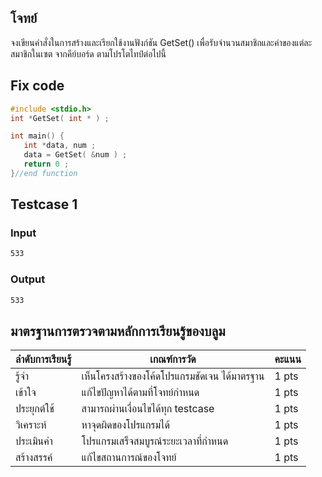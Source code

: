 ## โจทย์
จงเขียนคำสั่งในการสร้างและเรียกใช้งานฟังก์ชัน GetSet() เพื่อรับจำนวนสมาชิกและค่าของแต่ละสมาชิกในเซต จากคีย์บอร์ด ตามโปรโตไทป์ต่อไปนี้ 

## Fix code
```c++
#include <stdio.h>
int *GetSet( int * ) ;

int main() {
   int *data, num ;
   data = GetSet( &num ) ;
   return 0 ;
}//end function
```

## Testcase 1
### Input
```bash
533
```
### Output
```bash
533
```

## มาตรฐานการตรวจตามหลักการเรียนรู้ของบลูม
| ลำดับการเรียนรู้ | เกณฑ์การวัด | คะแนน |
| -------- | -------- | -------- |
| รู้จำ | เห็นโครงสร้างของโค้ดโปรแกรมชัดเจน ได้มาตรฐาน | 1 pts |
| เข้าใจ | แก้ไขปัญหาได้ตามที่โจทย์กำหนด | 1 pts |
| ประยุกต์ใช้ | สามารถผ่านเงื่อนไขได้ทุก testcase | 1 pts |
| วิเคราะห์ | หาจุดผิดของโปรแกรมได้ | 1 pts |
| ประเมินค่า | โปรแกรมเสร็จสมบูรณ์ระยะเวลาที่กำหนด | 1 pts |
| สร้างสรรค์ | แก้ไขสถานการณ์ของโจทย์ | 1 pts |
